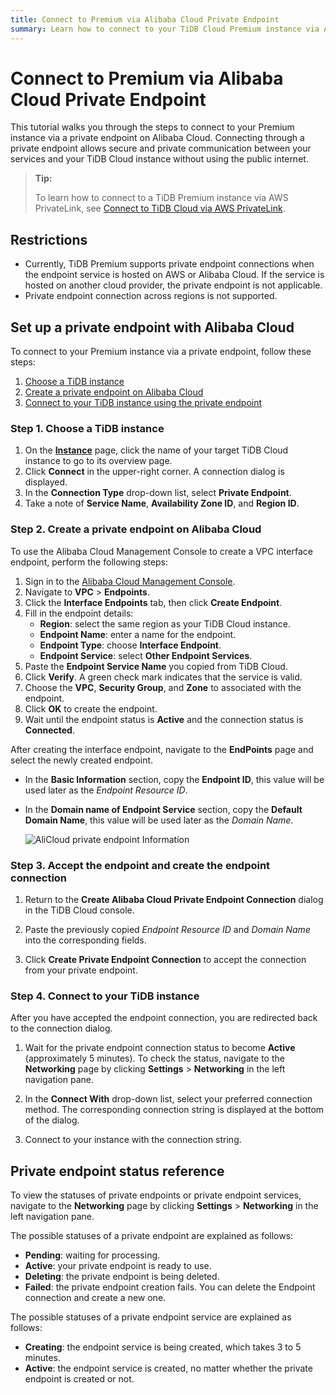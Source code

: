 ```yaml
---
title: Connect to Premium via Alibaba Cloud Private Endpoint
summary: Learn how to connect to your TiDB Cloud Premium instance via Alibaba Cloud private endpoint.
---
```


# Connect to Premium via Alibaba Cloud Private Endpoint

This tutorial walks you through the steps to connect to your Premium instance via a private endpoint on Alibaba Cloud. Connecting through a private endpoint allows secure and private communication between your services and your TiDB Cloud instance without using the public internet.

> **Tip:**
>
> To learn how to connect to a TiDB Premium instance via AWS PrivateLink, see [Connect to TiDB Cloud via AWS PrivateLink](/tidb-cloud/premium/connect-via-private-connection-premium.md).

## Restrictions

- Currently, TiDB Premium supports private endpoint connections when the endpoint service is hosted on AWS or Alibaba Cloud. If the service is hosted on another cloud provider, the private endpoint is not applicable.
- Private endpoint connection across regions is not supported.

## Set up a private endpoint with Alibaba Cloud

To connect to your Premium instance via a private endpoint, follow these steps:

1. [Choose a TiDB instance](#step-1-choose-a-tidb-instance)
2. [Create a private endpoint on Alibaba Cloud](#step-2-create-a-private-endpoint-on-alibaba-cloud)
3. [Connect to your TiDB instance using the private endpoint](#step-3-connect-to-your-tidb-instance-using-the-private-endpoint)

### Step 1. Choose a TiDB instance

1. On the [**Instance**](https://{{{.console-url}}}/instances) page, click the name of your target TiDB Cloud instance to go to its overview page.
2. Click **Connect** in the upper-right corner. A connection dialog is displayed.
3. In the **Connection Type** drop-down list, select **Private Endpoint**.
4. Take a note of **Service Name**, **Availability Zone ID**, and **Region ID**.

### Step 2. Create a private endpoint on Alibaba Cloud

To use the Alibaba Cloud Management Console to create a VPC interface endpoint, perform the following steps:

1. Sign in to the [Alibaba Cloud Management Console](https://account.alibabacloud.com/login/login.htm).
2. Navigate to **VPC** > **Endpoints**.
3. Click the **Interface Endpoints** tab, then click **Create Endpoint**.
4. Fill in the endpoint details:
    - **Region**: select the same region as your TiDB Cloud instance.
    - **Endpoint Name**: enter a name for the endpoint.
    - **Endpoint Type**: choose **Interface Endpoint**.
    - **Endpoint Service**: select **Other Endpoint Services**.
5. Paste the **Endpoint Service Name** you copied from TiDB Cloud.
6. Click **Verify**. A green check mark indicates that the service is valid.
7. Choose the **VPC**, **Security Group**, and **Zone** to associated with the endpoint.
8. Click **OK** to create the endpoint.
9. Wait until the endpoint status is **Active** and the connection status is **Connected**.

After creating the interface endpoint, navigate to the **EndPoints** page and select the newly created endpoint.

- In the **Basic Information** section, copy the **Endpoint ID**, this value will be used later as the *Endpoint Resource ID*.

- In the **Domain name of Endpoint Service** section, copy the **Default Domain Name**, this value will be used later as the *Domain Name*.

    ![AliCloud private endpoint Information](/media/tidb-cloud/alicloud-private-endpoint-info.png)

### Step 3. Accept the endpoint and create the endpoint connection

1. Return to the **Create Alibaba Cloud Private Endpoint Connection** dialog in the TiDB Cloud console.

2. Paste the previously copied *Endpoint Resource ID* and *Domain Name* into the corresponding fields.

3. Click **Create Private Endpoint Connection** to accept the connection from your private endpoint.

### Step 4. Connect to your TiDB instance

After you have accepted the endpoint connection, you are redirected back to the connection dialog.

1. Wait for the private endpoint connection status to become **Active** (approximately 5 minutes). To check the status, navigate to the **Networking** page by clicking **Settings** > **Networking** in the left navigation pane.

2. In the **Connect With** drop-down list, select your preferred connection method. The corresponding connection string is displayed at the bottom of the dialog.

3. Connect to your instance with the connection string.



## Private endpoint status reference

To view the statuses of private endpoints or private endpoint services, navigate to the **Networking** page by clicking **Settings** > **Networking** in the left navigation pane.

The possible statuses of a private endpoint are explained as follows:

- **Pending**: waiting for processing.
- **Active**: your private endpoint is ready to use. 
- **Deleting**: the private endpoint is being deleted.
- **Failed**: the private endpoint creation fails. You can delete the Endpoint connection and create a new one.

The possible statuses of a private endpoint service are explained as follows:

- **Creating**: the endpoint service is being created, which takes 3 to 5 minutes.
- **Active**: the endpoint service is created, no matter whether the private endpoint is created or not.